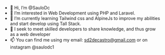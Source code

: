 - 👋 Hi, I’m @SauloDc
- 👀 I’m interested in Web Development using PHP and Laravel.
- 🌱 I’m currently learning Tailwind css and AlpineJs to improve my abilities and start develop using Tall Stack.
- 💞️ I seek to meet skilled developers to share knowledge, and thus grow as a web developer 
- 📫 You can find me using my email: sd2decastro@gmail.com or on instagram @saulodc1

<!---
SauloDc/SauloDc is a ✨ special ✨ repository because its `README.md` (this file) appears on your GitHub profile.
You can click the Preview link to take a look at your changes.
--->
